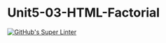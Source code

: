 # Unit5-03-HTML-Factorial
[![GitHub's Super Linter](https://github.com/ICS20-Programming-PJLobetti/Unit5-03-HTML-Factorial/workflows/GitHub's%20Super%20Linter/badge.svg)](https://github.com/ICS20-Programming-PJLobetti/Unit5-03-HTML-Factorial/actions)